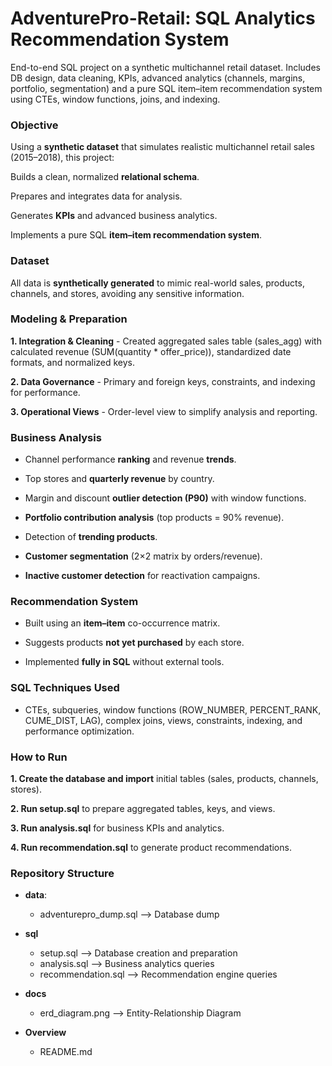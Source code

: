 # AdventurePro-Retail: SQL Analytics Recommendation System
End-to-end SQL project on a synthetic multichannel retail dataset. Includes DB design, data cleaning, KPIs, advanced analytics (channels, margins, portfolio, segmentation) and a pure SQL item–item recommendation system using CTEs, window functions, joins, and indexing.



### Objective
Using a **synthetic dataset** that simulates realistic multichannel retail sales (2015–2018), this project:

Builds a clean, normalized **relational schema**.

Prepares and integrates data for analysis.

Generates **KPIs** and advanced business analytics.

Implements a pure SQL **item–item recommendation system**.


### Dataset
All data is **synthetically generated** to mimic real-world sales, products, channels, and stores, avoiding any sensitive information.


###  Modeling & Preparation

**1. Integration & Cleaning**
    - Created aggregated sales table (sales_agg) with calculated revenue (SUM(quantity * offer_price)), standardized date formats, and normalized keys.

**2. Data Governance**
    - Primary and foreign keys, constraints, and indexing for performance.

**3. Operational Views**
    - Order-level view to simplify analysis and reporting.



### Business Analysis
  - Channel performance **ranking** and revenue **trends**.

  - Top stores and **quarterly revenue** by country.

  - Margin and discount **outlier detection (P90)** with window functions.

  - **Portfolio contribution analysis** (top products = 90% revenue).

  - Detection of **trending products**.

  - **Customer segmentation** (2×2 matrix by orders/revenue).

  - **Inactive customer detection** for reactivation campaigns.



### Recommendation System
  - Built using an **item–item** co-occurrence matrix.

  - Suggests products **not yet purchased** by each store.

  - Implemented **fully in SQL** without external tools.



### SQL Techniques Used

  - CTEs, subqueries, window functions (ROW_NUMBER, PERCENT_RANK, CUME_DIST, LAG), complex joins, views, constraints, indexing, and performance optimization.



### How to Run
  **1. Create the database and import** initial tables (sales, products, channels, stores).

  **2. Run setup.sql** to prepare aggregated tables, keys, and views.

  **3. Run analysis.sql** for business KPIs and analytics.

  **4. Run recommendation.sql** to generate product recommendations.


### Repository Structure
- **data**:
  - adventurepro_dump.sql        --> Database dump

- **sql**
  - setup.sql                    --> Database creation and preparation
  - analysis.sql                 --> Business analytics queries
  - recommendation.sql           --> Recommendation engine queries

- **docs**
  - erd_diagram.png              --> Entity-Relationship Diagram

- **Overview**
  - README.md


